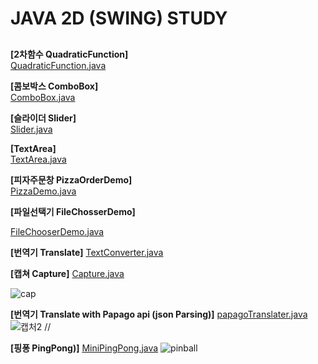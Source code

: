 # JAVA 2D (SWING) STUDY


## 
**[2차함수 QuadraticFunction]**  
[QuadraticFunction.java](https://github.com/JHPDEVS/java-study/blob/master/src/java2d/QuadraticFunction.java)

 
**[콤보박스 ComboBox]**  
[ComboBox.java](https://github.com/JHPDEVS/java-study/blob/master/src/java2d/ComboBox.java)


**[슬라이더 Slider]**  
[Slider.java](https://github.com/JHPDEVS/java-study/blob/master/src/java2d/Slider.java)

**[TextArea]**  
[TextArea.java](https://github.com/JHPDEVS/java-study/blob/master/src/java2d/TextArea.java)

**[피자주문창 PizzaOrderDemo]**  
[PizzaDemo.java](https://github.com/JHPDEVS/java-study/blob/master/src/java2d/PizzaDemo.java)


**[파일선택기 FileChosserDemo]**

[FileChooserDemo.java](https://github.com/JHPDEVS/java-study/blob/master/src/java2d/FileChooserDemo.java)

**[번역기 Translate]**
[TextConverter.java](https://github.com/JHPDEVS/java-study/blob/master/src/java2d/TextConverter.java)


**[캡쳐 Capture]**
[Capture.java](https://github.com/JHPDEVS/java-study/blob/master/src/java2d/Capture.java)


![cap](https://user-images.githubusercontent.com/30117732/111863147-17607400-899d-11eb-9528-fc5e5f54168a.PNG)

**[번역기 Translate with Papago api (json Parsing)]**
[papagoTranslater.java](https://github.com/JHPDEVS/java-study/blob/master/src/java2d/papagoTranslater.java)
![캡처2](https://user-images.githubusercontent.com/30117732/111863148-1891a100-899d-11eb-972d-4d89186ed886.PNG)
//

**[핑퐁 PingPong)]**
[MiniPingPong.java](https://github.com/JHPDEVS/java-study/blob/master/src/java2d/MiniPingPong.java)
![pinball](https://user-images.githubusercontent.com/30117732/111981059-816a4c00-8b4a-11eb-87c8-88d543965b4c.PNG)
